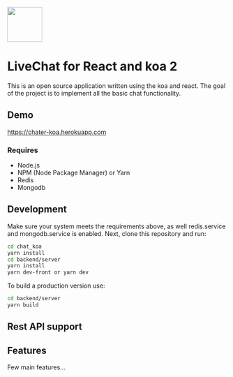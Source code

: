 <p>
  <img src="https://chater-koa.herokuapp.com/img/logo.svg" width="80"/>
  <h1>LiveChat for React and koa 2</h1>
</p>

This is an open source application written using the koa and react. The goal of the project is to implement all the basic chat functionality.

## Demo
https://chater-koa.herokuapp.com

### Requires

  - Node.js 
  - NPM (Node Package Manager) or Yarn
  - Redis
  - Mongodb

## Development

Make sure your system meets the requirements above, as well redis.service and mongodb.service is enabled. Next, clone this repository and run:

```bash
cd chat_koa
yarn install
cd backend/server
yarn install
yarn dev-front or yarn dev
```

To build a production version use:

```bash
cd backend/server
yarn build
```

## Rest API support

## Features

Few main features...

